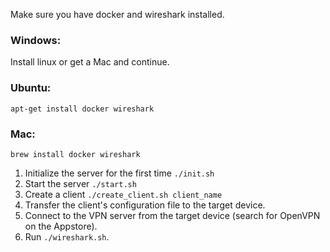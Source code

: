 Make sure you have docker and wireshark installed.

### Windows:
Install linux or get a Mac and continue.

### Ubuntu:
```
apt-get install docker wireshark
```

### Mac:
```
brew install docker wireshark
```


1. Initialize the server for the first time `./init.sh`
2. Start the server `./start.sh`
3. Create a client `./create_client.sh client_name`
4. Transfer the client's configuration file to the target device.
5. Connect to the VPN server from the target device (search for OpenVPN on the Appstore).
6. Run `./wireshark.sh`.
